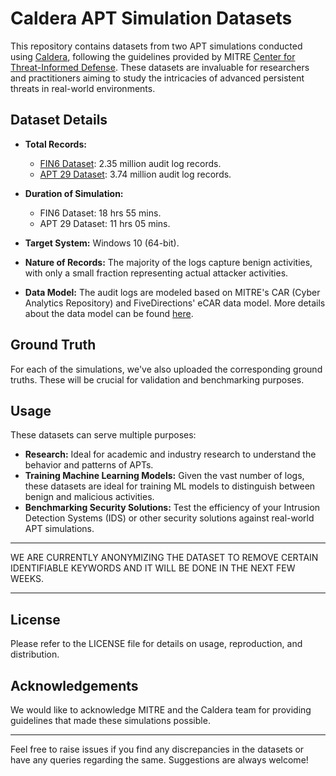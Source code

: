 # Caldera APT Simulation Datasets

This repository contains datasets from two APT simulations conducted using [Caldera](https://caldera.mitre.org/), following the guidelines provided by MITRE [Center for Threat-Informed Defense](https://github.com/center-for-threat-informed-defense/adversary_emulation_library). These datasets are invaluable for researchers and practitioners aiming to study the intricacies of advanced persistent threats in real-world environments.

## Dataset Details

- **Total Records:** 
  - [FIN6 Dataset](https://drive.google.com/file/d/135TBiicewxSrf6_4DuNWb6F86NOV9ry3/view?usp=sharing): 2.35 million audit log records.
  - [APT 29 Dataset](https://drive.google.com/file/d/18RFL3ITxIUlETPLCOHGaVwGiE2SvZFiu/view?usp=sharing): 3.74 million audit log records.

- **Duration of Simulation:**
  - FIN6 Dataset: 18 hrs 55 mins.
  - APT 29 Dataset: 11 hrs 05 mins.

- **Target System:** Windows 10 (64-bit).

- **Nature of Records:** The majority of the logs capture benign activities, with only a small fraction representing actual attacker activities.

- **Data Model:** The audit logs are modeled based on MITRE's CAR (Cyber Analytics Repository) and FiveDirections' eCAR data model. More details about the data model can be found [here](https://github.com/FiveDirections/OpTC-data/blob/master/ecar.md).

## Ground Truth

For each of the simulations, we've also uploaded the corresponding ground truths. These will be crucial for validation and benchmarking purposes.

## Usage

These datasets can serve multiple purposes:
- **Research:** Ideal for academic and industry research to understand the behavior and patterns of APTs.
- **Training Machine Learning Models:** Given the vast number of logs, these datasets are ideal for training ML models to distinguish between benign and malicious activities.
- **Benchmarking Security Solutions:** Test the efficiency of your Intrusion Detection Systems (IDS) or other security solutions against real-world APT simulations.

--------------------------------------------------------------------------

WE ARE CURRENTLY ANONYMIZING THE DATASET TO REMOVE CERTAIN IDENTIFIABLE KEYWORDS AND IT WILL BE DONE IN THE NEXT FEW WEEKS.

--------------------------------------------------------------------------

## License

Please refer to the LICENSE file for details on usage, reproduction, and distribution.

## Acknowledgements

We would like to acknowledge MITRE and the Caldera team for providing guidelines that made these simulations possible.

---

Feel free to raise issues if you find any discrepancies in the datasets or have any queries regarding the same. Suggestions are always welcome!
